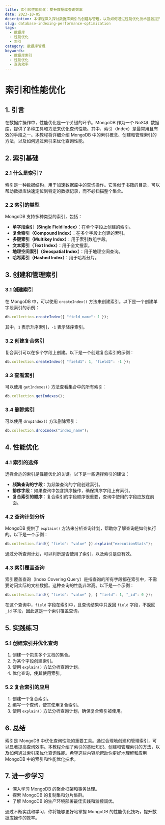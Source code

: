 ```yaml
---
title: 索引和性能优化：提升数据库查询效率
date: 2023-10-05
description: 本课程深入探讨数据库索引的创建与管理，以及如何通过性能优化技术显著提升查询效率，适用于数据库管理员和开发人员。
slug: database-indexing-performance-optimization
tags:
  - 数据库
  - 性能优化
  - 索引
category: 数据库管理
keywords:
  - 数据库索引
  - 性能优化
  - 查询效率
---
```


# 索引和性能优化

## 1. 引言

在数据库操作中，性能优化是一个关键的环节。MongoDB 作为一个 NoSQL 数据库，提供了多种工具和方法来优化查询性能。其中，索引（Index）是最常用且有效的手段之一。本教程将详细介绍 MongoDB 中的索引概念、创建和管理索引的方法，以及如何通过索引来优化查询性能。

## 2. 索引基础

### 2.1 什么是索引？

索引是一种数据结构，用于加速数据库中的查询操作。它类似于书籍的目录，可以帮助数据库快速定位到特定的数据记录，而不必扫描整个集合。

### 2.2 索引的类型

MongoDB 支持多种类型的索引，包括：

- **单字段索引（Single Field Index）**：在单个字段上创建的索引。
- **复合索引（Compound Index）**：在多个字段上创建的索引。
- **多键索引（Multikey Index）**：用于索引数组字段。
- **文本索引（Text Index）**：用于全文搜索。
- **地理空间索引（Geospatial Index）**：用于地理空间查询。
- **哈希索引（Hashed Index）**：用于哈希分片。

## 3. 创建和管理索引

### 3.1 创建索引

在 MongoDB 中，可以使用 `createIndex()` 方法来创建索引。以下是一个创建单字段索引的示例：

```javascript
db.collection.createIndex({ "field_name": 1 });
```

其中，`1` 表示升序索引，`-1` 表示降序索引。

### 3.2 创建复合索引

复合索引可以在多个字段上创建。以下是一个创建复合索引的示例：

```javascript
db.collection.createIndex({ "field1": 1, "field2": -1 });
```

### 3.3 查看索引

可以使用 `getIndexes()` 方法查看集合中的所有索引：

```javascript
db.collection.getIndexes();
```

### 3.4 删除索引

可以使用 `dropIndex()` 方法删除索引：

```javascript
db.collection.dropIndex("index_name");
```

## 4. 性能优化

### 4.1 索引的选择

选择合适的索引是性能优化的关键。以下是一些选择索引的建议：

- **频繁查询的字段**：为频繁查询的字段创建索引。
- **排序字段**：如果查询中包含排序操作，确保排序字段上有索引。
- **复合索引的顺序**：复合索引的字段顺序很重要，查询中使用的字段应放在前面。

### 4.2 查询计划分析

MongoDB 提供了 `explain()` 方法来分析查询计划，帮助你了解查询是如何执行的。以下是一个示例：

```javascript
db.collection.find({ "field": "value" }).explain("executionStats");
```

通过分析查询计划，可以判断是否使用了索引，以及索引是否有效。

### 4.3 索引覆盖查询

索引覆盖查询（Index Covering Query）是指查询的所有字段都在索引中，不需要访问实际的文档数据。这种查询的性能非常高。以下是一个示例：

```javascript
db.collection.find({ "field": "value" }, { "field": 1, "_id": 0 });
```

在这个查询中，`field` 字段在索引中，且查询结果中只返回 `field` 字段，不返回 `_id` 字段，因此这是一个索引覆盖查询。

## 5. 实践练习

### 5.1 创建索引并优化查询

1. 创建一个包含多个文档的集合。
2. 为某个字段创建索引。
3. 使用 `explain()` 方法分析查询计划。
4. 优化查询，使其使用索引。

### 5.2 复合索引的应用

1. 创建一个复合索引。
2. 编写一个查询，使其使用复合索引。
3. 使用 `explain()` 方法分析查询计划，确保复合索引被使用。

## 6. 总结

索引是 MongoDB 中优化查询性能的重要工具。通过合理地创建和管理索引，可以显著提高查询效率。本教程介绍了索引的基础知识、创建和管理索引的方法，以及如何通过索引来优化查询性能。希望这些内容能帮助你更好地理解和应用 MongoDB 中的索引和性能优化技术。

## 7. 进一步学习

- 深入学习 MongoDB 的聚合框架和事务处理。
- 探索 MongoDB 的复制集和分片集群。
- 了解 MongoDB 的生产环境部署最佳实践和监控调优。

通过不断实践和学习，你将能够更好地掌握 MongoDB 的性能优化技巧，提升数据库操作的效率。